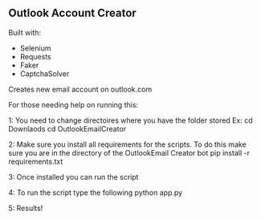 ## Outlook Account Creator
Built with:
- Selenium
- Requests
- Faker
- CaptchaSolver

Creates new email account on outlook.com


For those needing help on running this:


1: You need to change directoires where you have the folder stored
Ex: cd Downlaods
    cd OutlookEmailCreator

2: Make sure you install all requirements for the scripts. To do this make sure you are in the directory of the OutlookEmail Creator bot
   pip install -r requirements.txt 

3: Once installed you can run the script

4: To run the script type the following
  python app.py 

5: Results!
